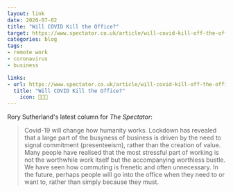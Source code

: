 ```yaml
---
layout: link
date: 2020-07-02
title: "Will COVID Kill the Office?"
target: https://www.spectator.co.uk/article/will-covid-kill-off-the-office
categories: blog
tags:
- remote work
- coronavirus
- business

links:
- url: https://www.spectator.co.uk/article/will-covid-kill-off-the-office
  title: "Will COVID Kill the Office?"
	icon: 👨🏽‍💻
---
```


Rory Sutherland's latest column for _The Spectator_:

> Covid-19 will change how humanity works. Lockdown has revealed that a large part of the busyness of business is driven by the need to signal commitment (presenteeism), rather than the creation of value. Many people have realised that the most stressful part of working is not the worthwhile work itself but the accompanying worthless bustle. We have seen how commuting is frenetic and often unnecessary. In the future, perhaps people will go into the office when they need to or want to, rather than simply because they must.
